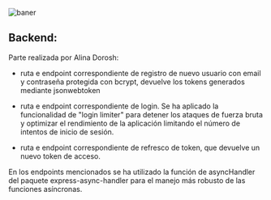 ![baner](https://github.com/GhostDevs3/cs11_backend/blob/CSB-5-AlinaDorosh-dev/banner%20(1).png)

## Backend: 

Parte realizada por Alina Dorosh:

- ruta e endpoint correspondiente de registro de nuevo usuario con email y contraseña protegida con bcrypt, devuelve los tokens generados mediante jsonwebtoken

- ruta e endpoint correspondiente de login. Se ha aplicado la funcionalidad de "login limiter" para detener los ataques de fuerza bruta y optimizar el rendimiento de la aplicación limitando el número de intentos de inicio de sesión.

- ruta e endpoint correspondiente de refresco de token, que devuelve un nuevo token de acceso.

En los endpoints mencionados se ha utilizado la función de asyncHandler del paquete express-async-handler para el manejo más robusto de las funciones asíncronas.